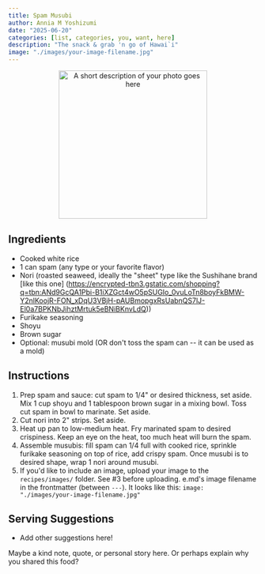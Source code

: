 ```yaml
---
title: Spam Musubi
author: Annia M Yoshizumi
date: "2025-06-20"
categories: [list, categories, you, want, here]
description: "The snack & grab 'n go of Hawai`i"
image: "./images/your-image-filename.jpg"
---
```


<!-- Replace the img src file path below with the same path you used in the YAML above -->
<p align="center">
  <img src="./images/your-image-filename.jpg" alt="A short description of your photo goes here" width="300"/>
</p>

## Ingredients

- Cooked white rice 
- 1 can spam (any type or your favorite flavor)
- Nori (roasted seaweed, ideally the "sheet" type like the Sushihane brand [like this one] (https://encrypted-tbn3.gstatic.com/shopping?q=tbn:ANd9GcQA1Pbi-B1iXZGct4wO5pSUGIo_0vuLoTn8boyFkBMW-Y2nlKoojR-FON_xDqU3VBjH-pAUBmopgxRsUabnQS7lJ-El0a7BPKNbJihztMrtuk5eBNiBKnvLdQ))
- Furikake seasoning
- Shoyu
- Brown sugar
- Optional: musubi mold (OR don't toss the spam can -- it can be used as a mold)

## Instructions

1. Prep spam and sauce: cut spam to 1/4" or desired thickness, set aside. Mix 1 cup shoyu and 1 tablespoon brown sugar in a mixing bowl. Toss cut spam in bowl to marinate. Set aside.
2. Cut nori into 2" strips. Set aside. 
3. Heat up pan to low-medium heat. Fry marinated spam to desired crispiness. Keep an eye on the heat, too much heat will burn the spam.
4. Assemble musubis: fill spam can 1/4 full with cooked rice, sprinkle furikake seasoning on top of rice, add crispy spam. Once musubi is to desired shape, wrap 1 nori around musubi.
2. If you'd like to include an image, upload your image to the `recipes/images/` folder. See #3 before uploading.
e.md's image filename in the frontmatter (between `---`). It looks like this: `image: "./images/your-image-filename.jpg"`

## Serving Suggestions
- Add other suggestions here!

Maybe a kind note, quote, or personal story here. Or perhaps explain why you shared this food?
